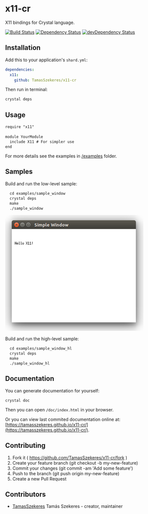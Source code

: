 # x11-cr

X11 bindings for Crystal language.

[![Build Status](https://travis-ci.org/TamasSzekeres/x11-cr.svg?branch=master)](https://travis-ci.org/TamasSzekeres/x11-cr)
[![Dependency Status](https://shards.rocks/badge/github/TamasSzekeres/x11-cr/status.svg)](https://shards.rocks/github/TamasSzekeres/x11-cr)
[![devDependency Status](https://shards.rocks/badge/github/TamasSzekeres/x11-cr/dev_status.svg)](https://shards.rocks/github/TamasSzekeres/x11-cr)

## Installation


Add this to your application's `shard.yml`:

```yaml
dependencies:
  x11:
    github: TamasSzekeres/x11-cr
```

Then run in terminal:
```bash
crystal deps
```

## Usage


```crystal
require "x11"

module YourModule
  include X11 # For simpler use
end
```

For more details see the examples in [/examples](/examples) folder.

## Samples

Build and run the low-level sample:
```shell
  cd examples/sample_window
  crystal deps
  make
  ./sample_window
```
![Sample Window](https://raw.githubusercontent.com/TamasSzekeres/x11-cr/master/examples/sample_window/screenshot/sample_window.png)


Build and run the high-level sample:
```shell
  cd examples/sample_window_hl
  crystal deps
  make
  ./sample_window_hl
```

## Documentation

You can generate documentation for yourself:
```shell
crystal doc
```
Then you can open `/doc/index.html` in your browser.

Or you can view last commited documentation online at: [https://tamasszekeres.github.io/x11-cr/](https://tamasszekeres.github.io/x11-cr/).

## Contributing

1. Fork it ( https://github.com/TamasSzekeres/x11-cr/fork )
2. Create your feature branch (git checkout -b my-new-feature)
3. Commit your changes (git commit -am 'Add some feature')
4. Push to the branch (git push origin my-new-feature)
5. Create a new Pull Request

## Contributors

- [TamasSzekeres](https://github.com/TamasSzekeres) Tamás Szekeres - creator, maintainer

